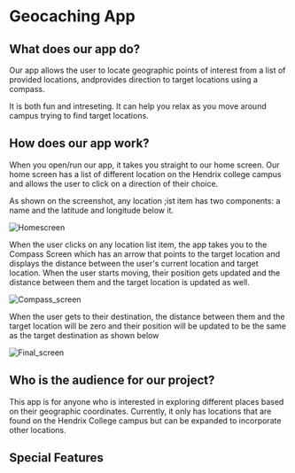 # Geocaching App

## What does our app do?

Our app allows the user to locate geographic points of interest from a list of provided locations, andprovides direction to target locations using a compass.

It is both fun and intreseting. It can help you relax as you move around campus trying to find target locations. 

## How does our app work?

When you open/run our app, it takes you straight to our home screen. Our home screen has a list of different location on the Hendrix college campus and allows the user to click on a direction of their choice.

As shown on the screenshot, any location ;ist item has two components: a name and the latitude and longitude below it.

![Homescreen](/images/Location%20Screen.png "Homescreen")

When the user clicks on any location list item, the app takes you to the Compass Screen which has an arrow that points to the target location and displays the distance between the user's current location and target location. When the user starts moving, their position gets updated and the distance between them and the target location is updated as well.


![Compass_screen](/images/Updated%20Compass%20Screen.png "Copmassscreen")

When the user gets to their destination, the distance between them and the target location will be zero and their position will be updated to be the same as the target destination as shown below

![Final_screen](/images/Compass%20Screen.png "Finalscreen")

## Who is the audience for our project?

This app is for anyone who is interested in exploring different places based on their geographic coordinates. Currently, it only has locations that are found on the Hendrix College campus but can be expanded to incorporate other locations.

## Special Features




